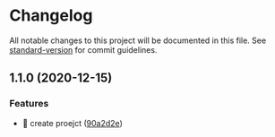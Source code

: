 # Changelog

All notable changes to this project will be documented in this file. See [standard-version](https://github.com/conventional-changelog/standard-version) for commit guidelines.

## 1.1.0 (2020-12-15)


### Features

* 🎸 create proejct ([90a2d2e](https://github.com/yeukfei02/hacker-news-web/commit/90a2d2e714210922d450929f43db96fbbf14d258))
